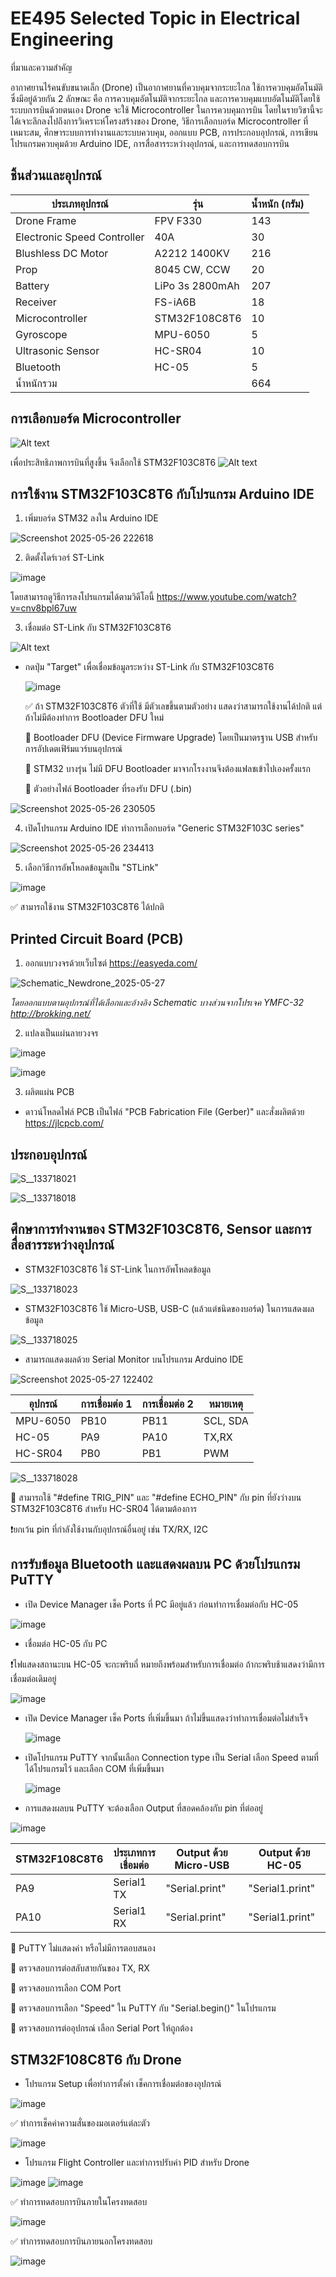 # EE495 Selected Topic in Electrical Engineering 

ที่มาและความสำคัญ 

อากาศยานไร้คนขับขนาดเล็ก (Drone) เป็นอากาศยานที่ควบคุมจากระยะไกล ใช้การควบคุมอัตโนมัติซึ่งมีอยู่ด้วยกัน 2 ลักษณะ คือ การควบคุมอัตโนมัติจากระยะไกล และการควบคุมแบบอัตโนมัติโดยใช้ระบบการบินด้วยตนเอง Drone จะใช้ Microcontroller ในการควบคุมการบิน โดยในรายวิชานี้จะได้เจาะลึกลงไปถึงการวิเคราะห์โครงสร้างของ Drone, วิธีการเลือกบอร์ด Microcontroller ที่เหมาะสม, ศึกษาระบบการทำงานและระบบควบคุม, ออกแบบ PCB, การประกอบอุปกรณ์, การเขียนโปรแกรมควบคุมด้วย Arduino IDE, การสื่อสารระหว่างอุปกรณ์, และการทดสอบการบิน

## ชิ้นส่วนและอุปกรณ์
| ประเภทอุปกรณ์ | รุ่น | น้ำหนัก (กรัม) |
|---|---|---|
| Drone Frame | FPV F330 | 143 |
| Electronic Speed Controller | 40A | 30 |
| Blushless DC Motor | A2212 1400KV | 216 |
| Prop | 8045 CW, CCW | 20 |
| Battery | LiPo 3s 2800mAh | 207 |
| Receiver | FS-iA6B | 18 |
| Microcontroller | STM32F108C8T6 | 10 |
| Gyroscope | MPU-6050 | 5 |
| Ultrasonic Sensor | HC-SR04 | 10 |
| Bluetooth | HC-05 | 5 |
| น้ำหนักรวม |  | 664 |

## การเลือกบอร์ด Microcontroller
![Alt text](https://miro.medium.com/v2/resize:fit:720/format:webp/1*lH13bx-OzuJKV9nAXCYbXw.png)

เพื่อประสิทธิภาพการบินที่สูงขึ้น จึงเลือกใช้ STM32F103C8T6
![Alt text](https://os.mbed.com/media/uploads/hudakz/stm32f103c8t6_pinout_voltage01.png)

## การใช้งาน STM32F103C8T6 กับโปรแกรม Arduino IDE

1. เพิ่มบอร์ด STM32 ลงใน Arduino IDE
  
  ![Screenshot 2025-05-26 222618](https://github.com/user-attachments/assets/bbcbdefb-4a36-4d3a-a4e9-fc942d580d7a)
  
2. ติดตั้งไดร์เวอร์ ST-Link
  
  ![image](https://github.com/user-attachments/assets/b30d192a-a185-4bb8-b918-9a30d3efcdad)

โดยสามารถดูวิธีการลงโปรแกรมได้ตามวิดีโอนี้ https://www.youtube.com/watch?v=cnv8bpl67uw

3. เชื่อมต่อ ST-Link กับ STM32F103C8T6

  ![Alt text](https://lungmaker.com/wp-content/uploads/2021/01/1-2.png)

  * กดปุ่ม "Target" เพื่อเชื่อมข้อมูลระหว่าง ST-Link กับ STM32F103C8T6

    ![image](https://github.com/user-attachments/assets/d6b33783-db71-44cb-97b8-5782b2205e3b)

    ✅ ถ้า STM32F103C8T6 ตัวที่ใช้ มีตัวเลขขึ้นตามตัวอย่าง แสดงว่าสามารถใช้งานได้ปกติ แต่ถ้าไม่มีต้องทำการ Bootloader DFU ใหม่ 
    
    📌 Bootloader DFU (Device Firmware Upgrade) โดยเป็นมาตรฐาน USB สำหรับการอัปเดตเฟิร์มแวร์บนอุปกรณ์
    
    📌 STM32 บางรุ่น ไม่มี DFU Bootloader มาจากโรงงานจึงต้องแฟลชเข้าไปเองครั้งแรก
    
    📌 ตัวอย่างไฟล์ Bootloader ที่รองรับ DFU (.bin) 

![Screenshot 2025-05-26 230505](https://github.com/user-attachments/assets/28eec64b-24da-48ef-babd-ed3b7c222c1e)

 4. เปิดโปรแกรม Arduino IDE ทำการเลือกบอร์ด "Generic STM32F103C series"

![Screenshot 2025-05-26 234413](https://github.com/user-attachments/assets/b1239923-63b4-4e6c-bb9a-41314da2fa23)

 5. เลือกวิธีการอัพโหลดข้อมูลเป็น "STLink"

![image](https://github.com/user-attachments/assets/405b637d-67ca-443d-a205-4aa41a38ed65)

✅ สามารถใช้งาน STM32F103C8T6 ได้ปกติ

## Printed Circuit Board (PCB)

1. ออกแบบวงจรด้วยเว็บไซต์ https://easyeda.com/
   
![Schematic_Newdrone_2025-05-27](https://github.com/user-attachments/assets/d910a225-131a-4599-965c-16fbc15cc04c)

*โดยออกแบบตามอุปกรณ์ที่ได้เลือกและอ้างอิง Schematic บางส่วนจากโปรเจค YMFC-32 http://brokking.net/*

2. แปลงเป็นแผ่นลายวงจร

![image](https://github.com/user-attachments/assets/8d75e93a-a12c-4ba9-92cc-8a222a5a6a4b)

![image](https://github.com/user-attachments/assets/d066224d-d6dd-4f7a-878b-c1899750032e)

3. ผลิตแผ่น PCB
* ดาวน์โหลดไฟล์ PCB เป็นไฟล์ "PCB Fabrication File (Gerber)" และสั่งผลิตด้วย https://jlcpcb.com/

## ประกอบอุปกรณ์

![S__133718021](https://github.com/user-attachments/assets/25bbf0ec-6859-44a9-b366-f8946c077e07)

![S__133718018](https://github.com/user-attachments/assets/c332040a-84c5-4f42-a57e-2397efb13e51)

## ศึกษาการทำงานของ STM32F103C8T6, Sensor และการสื่อสารระหว่างอุปกรณ์
* STM32F103C8T6 ใช้ ST-Link ในการอัพโหลดข้อมูล

![S__133718023](https://github.com/user-attachments/assets/daab4b86-1366-43f8-a90f-27eeb932c326)

* STM32F103C8T6 ใช้ Micro-USB, USB-C (แล้วแต่ชนิดของบอร์ด) ในการแสดงผลข้อมูล

![S__133718025](https://github.com/user-attachments/assets/b2857213-7aa6-4cf8-b71d-e4d987b0caf1)

* สามารถแสดงผลด้วย Serial Monitor บนโปรแกรม Arduino IDE

![Screenshot 2025-05-27 122402](https://github.com/user-attachments/assets/3ae1d239-a84d-4f1a-b2e2-483c09f79282)

| อุปกรณ์  | การเชื่อมต่อ 1 | การเชื่อมต่อ 2 | หมายเหตุ |
|---|---|---|---|
| MPU-6050 | PB10 | PB11 | SCL, SDA |
| HC-05 | PA9 | PA10 | TX,RX |
| HC-SR04 | PB0 | PB1 | PWM |

![S__133718028](https://github.com/user-attachments/assets/0cf8f7a1-d1f5-48f9-b3c3-cd7f36a3c32b)

📢 สามารถใช้ "#define TRIG_PIN" และ "#define ECHO_PIN" กับ pin ที่ยังว่างบน STM32F103C8T6 สำหรับ HC-SR04 ได้ตามต้องการ

❗ยกเว้น pin ที่กำลังใช้งานกับอุปกรณ์อื่นอยู่ เช่น TX/RX, I2C

## การรับข้อมูล Bluetooth และแสดงผลบน PC ด้วยโปรแกรม PuTTY

* เปิด Device Manager เช็ค Ports ที่ PC มีอยู่แล้ว ก่อนทำการเชื่อมต่อกับ HC-05
  
![image](https://github.com/user-attachments/assets/6c70c2ab-6c12-4d6b-b55c-4d5067b8f774)

* เชื่อมต่อ HC-05 กับ PC
  
❗ไฟแสดงสถานะบน HC-05 จะกะพริบถี่ หมายถึงพร้อมสำหรับการเชื่อมต่อ ถ้ากะพริบช้าแสดงว่ามีการเชื่อมต่อเดิมอยู่
  
  ![image](https://github.com/user-attachments/assets/9d1ef2a3-77e1-45c0-aee0-9a61f988db2e)

* เปิด Device Manager เช็ค Ports ที่เพิ่มขึ้นมา ถ้าไม่ขึ้นแสดงว่าทำการเชื่อมต่อไม่สำเร็จ

  ![image](https://github.com/user-attachments/assets/879060b6-675e-4879-8b17-6cd8c23726c2)

  
* เปิดโปรแกรม PuTTY จากนั้นเลือก Connection type เป็น Serial เลือก Speed ตามที่ได้โปรแกรมไว้ และเลือก COM ที่เพิ่มขึ้นมา
  
  ![image](https://github.com/user-attachments/assets/a5623483-d112-45ba-b01a-2c8104c9c307)

* การแสดงผลบน PuTTY จะต้องเลือก Output ที่สอดคล้องกับ pin ที่ต่ออยู่

![image](https://github.com/user-attachments/assets/35082e24-5517-4555-a63c-5c3c26b0319e)

| STM32F108C8T6 | ประเภทการเชื่อมต่อ | Output ด้วย Micro-USB | Output ด้วย HC-05 |
|---|---|---|---|
| PA9 | Serial1 TX | "Serial.print" | "Serial1.print" |
| PA10 | Serial1 RX | "Serial.print" | "Serial1.print" |

📢 PuTTY ไม่แสดงค่า หรือไม่มีการตอบสนอง

📌 ตรวจสอบการต่อสลับสายกันของ TX, RX

📌 ตรวจสอบการเลือก COM Port

📌 ตรวจสอบการเลือก "Speed" ใน PuTTY กับ "Serial.begin()" ในโปรแกรม

📌 ตรวจสอบการต่ออุปกรณ์ เลือก Serial Port ให้ถูกต้อง

## STM32F108C8T6 กับ Drone
* โปรแกรม Setup เพื่อทำการตั้งค่า เช็คการเชื่อมต่อของอุปกรณ์

![image](https://github.com/user-attachments/assets/ca6dfe00-d433-448b-ac87-598c6e029d1f)

✅ ทำการเช็คค่าความสั่นของมอเตอร์แต่ละตัว

![image](https://github.com/user-attachments/assets/6a60b5e3-e464-405a-a682-86ff8e73cdb7)

* โปรแกรม Flight Controller และทำการปรับค่า PID สำหรับ Drone

![image](https://github.com/user-attachments/assets/54e2bcba-6157-4c8b-b5b0-fee38bb8b7dd)
![image](https://github.com/user-attachments/assets/708b23bf-7c71-4604-bc71-bba809c6b599)

✅ ทำการทดสอบการบินภายในโครงทดสอบ

![image](https://github.com/user-attachments/assets/a1143131-7862-464f-9b84-a2d18ed9ca1d)

✅ ทำการทดสอบการบินภายนอกโครงทดสอบ

![image](https://github.com/user-attachments/assets/f66ccb03-f59c-4d44-b5df-8c28d1d25ab6)

